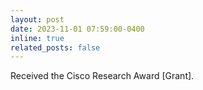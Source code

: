 ```yaml
---
layout: post
date: 2023-11-01 07:59:00-0400
inline: true
related_posts: false
---
```


Received the Cisco Research Award [Grant].